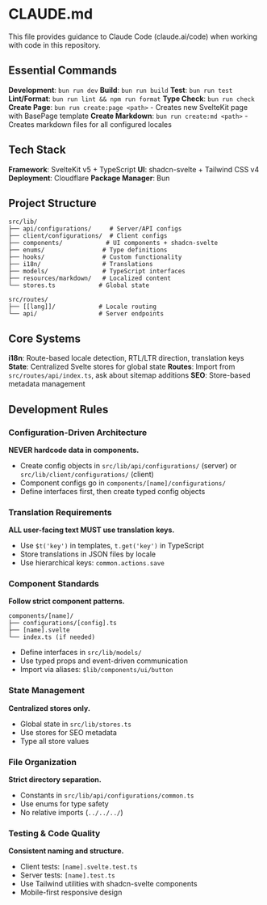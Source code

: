 # CLAUDE.md

This file provides guidance to Claude Code (claude.ai/code) when working with code in this repository.

## Essential Commands

**Development**: `bun run dev`
**Build**: `bun run build`
**Test**: `bun run test`
**Lint/Format**: `bun run lint && npm run format`
**Type Check**: `bun run check`
**Create Page**: `bun run create:page <path>` - Creates new SvelteKit page with BasePage template
**Create Markdown**: `bun run create:md <path>` - Creates markdown files for all configured locales

## Tech Stack

**Framework**: SvelteKit v5 + TypeScript
**UI**: shadcn-svelte + Tailwind CSS v4
**Deployment**: Cloudflare
**Package Manager**: Bun

## Project Structure

```
src/lib/
├── api/configurations/     # Server/API configs
├── client/configurations/  # Client configs
├── components/            # UI components + shadcn-svelte
├── enums/                # Type definitions
├── hooks/                # Custom functionality
├── i18n/                 # Translations
├── models/               # TypeScript interfaces
├── resources/markdown/   # Localized content
└── stores.ts            # Global state

src/routes/
├── [[lang]]/            # Locale routing
└── api/                 # Server endpoints
```

## Core Systems

**i18n**: Route-based locale detection, RTL/LTR direction, translation keys
**State**: Centralized Svelte stores for global state
**Routes**: Import from `src/routes/api/index.ts`, ask about sitemap additions
**SEO**: Store-based metadata management

## Development Rules

### Configuration-Driven Architecture
**NEVER hardcode data in components.**

- Create config objects in `src/lib/api/configurations/` (server) or `src/lib/client/configurations/` (client)
- Component configs go in `components/[name]/configurations/`
- Define interfaces first, then create typed config objects

### Translation Requirements
**ALL user-facing text MUST use translation keys.**

- Use `$t('key')` in templates, `t.get('key')` in TypeScript
- Store translations in JSON files by locale
- Use hierarchical keys: `common.actions.save`

### Component Standards
**Follow strict component patterns.**

```
components/[name]/
├── configurations/[config].ts
├── [name].svelte
└── index.ts (if needed)
```

- Define interfaces in `src/lib/models/`
- Use typed props and event-driven communication
- Import via aliases: `$lib/components/ui/button`

### State Management
**Centralized stores only.**

- Global state in `src/lib/stores.ts`
- Use stores for SEO metadata
- Type all store values

### File Organization
**Strict directory separation.**

- Constants in `src/lib/api/configurations/common.ts`
- Use enums for type safety
- No relative imports (`../../../`)

### Testing & Code Quality
**Consistent naming and structure.**

- Client tests: `[name].svelte.test.ts`
- Server tests: `[name].test.ts`
- Use Tailwind utilities with shadcn-svelte components
- Mobile-first responsive design
